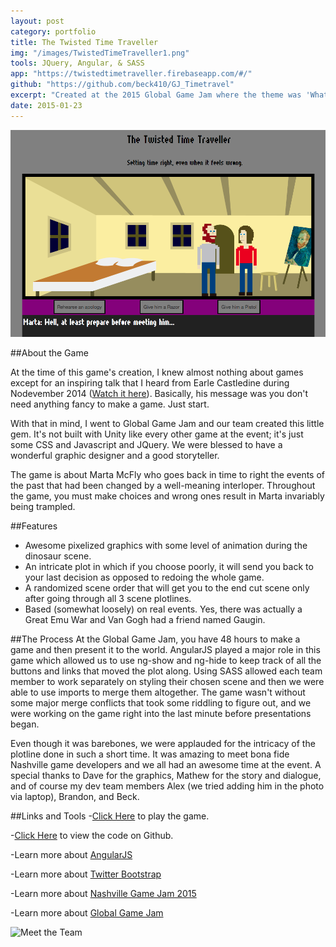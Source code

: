 ```yaml
---
layout: post
category: portfolio
title: The Twisted Time Traveller
img: "/images/TwistedTimeTraveller1.png"
tools: JQuery, Angular, & SASS
app: "https://twistedtimetraveller.firebaseapp.com/#/"
github: "https://github.com/beck410/GJ_Timetravel"
excerpt: "Created at the 2015 Global Game Jam where the theme was 'What do we do now?' Our team decided on a time-travelling choose-your-own-adventure story."
date: 2015-01-23
---
```


![image](/images/TwistedTimeTraveller1.png)

##About the Game

At the time of this game's creation, I knew almost nothing about games except for an inspiring talk that I heard from Earle Castledine during Nodevember 2014 ([Watch it here](https://www.youtube.com/watch?v=H6roNQE8t-c)). Basically, his message was you don't need anything fancy to make a game. Just start.

With that in mind, I went to Global Game Jam and our team created this little gem. It's not built with Unity like every other game at the event; it's just some CSS and Javascript and JQuery. We were blessed to have a wonderful graphic designer and a good storyteller.

The game is about Marta McFly who goes back in time to right the events of the past that had been changed by a well-meaning interloper. Throughout the game, you must make choices and wrong ones result in Marta invariably being trampled.

##Features

- Awesome pixelized graphics with some level of animation during the dinosaur scene.
- An intricate plot in which if you choose poorly, it will send you back to your last decision as opposed to redoing the whole game.
- A randomized scene order that will get you to the end cut scene only after going through all 3 scene plotlines.
- Based (somewhat loosely) on real events. Yes, there was actually a Great Emu War and Van Gogh had a friend named Gaugin.

##The Process
At the Global Game Jam, you have 48 hours to make a game and then present it to the world. AngularJS played a major role in this game which allowed us to use ng-show and ng-hide to keep track of all the buttons and links that moved the plot along. Using SASS allowed each team member to work separately on styling their chosen scene and then we were able to use imports to merge them altogether. The game wasn't without some major merge conflicts that took some riddling to figure out, and we were working on the game right into the last minute before presentations began.

Even though it was barebones, we were applauded for the intricacy of the plotline done in such a short time. It was amazing to meet bona fide Nashville game developers and we all had an awesome time at the event. A special thanks to Dave for the graphics, Mathew for the story and dialogue, and of course my dev team members Alex (we tried adding him in the photo via laptop), Brandon, and Beck.

##Links and Tools
-[Click Here](https://twistedtimetraveller.firebaseapp.com/#/) to play the game.

-[Click Here](https://github.com/beck410/GJ_Timetravel) to view the code on Github.

-Learn more about [AngularJS](https://angularjs.org/)

-Learn more about [Twitter Bootstrap](http://getbootstrap.com/)

-Learn more about [Nashville Game Jam 2015](http://globalgamejam.org/2015/jam-sites/nashville-game-developers)

-Learn more about [Global Game Jam](http://globalgamejam.org/)


![Meet the Team](http://globalgamejam.org/sites/default/files/styles/game_sidebar__normal/public/games/team_pictures/img_2796.jpg?itok=H4QCDKpi)
